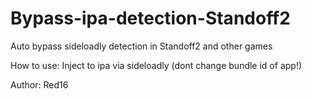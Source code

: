 # Bypass-ipa-detection-Standoff2
Auto bypass sideloadly detection in Standoff2 and other games


How to use:
Inject to ipa via sideloadly (dont change bundle id of app!)


Author: Red16
